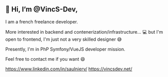 👋 Hi, I’m @VincS-Dev,
---
I am a french freelance developer.

More interested in backend and contenerization/infrastructure... 💻 
but I'm open to frontend, I'm just not a very skilled designer 😅

Presently, I'm in PhP Symfony/VueJS developer mission.


Feel free to contact me if you want 😄

https://www.linkedin.com/in/saulnierv/
https://vincsdev.net/

<!---
VincS-Dev/VincS-Dev is a ✨ special ✨ repository because its `README.md` (this file) appears on your GitHub profile.
You can click the Preview link to take a look at your changes.
--->
